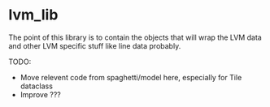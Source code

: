 # lvm_lib

The point of this library is to contain the objects that will wrap the LVM data and other LVM specific stuff like line data probably.

TODO:

* Move relevent code from spaghetti/model here, especially for Tile dataclass
* Improve ???

